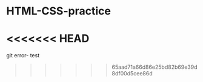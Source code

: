 # HTML-CSS-practice
<<<<<<< HEAD
=======
git error- test
>>>>>>> 65aad71a66d86e25bd82b69e39d8df00d5cee86d
